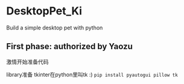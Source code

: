 # DesktopPet_Ki
Build a simple desktop pet with python 


## First phase: authorized by Yaozu
激情开始准备代码 

library准备 tkinter在python里叫tk :)
`pip install pyautogui pillow tk`

